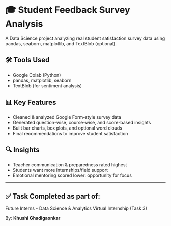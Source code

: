 # 🎓 Student Feedback Survey Analysis

A Data Science project analyzing real student satisfaction survey data using pandas, seaborn, matplotlib, and TextBlob (optional).

## 🛠 Tools Used
- Google Colab (Python)
- pandas, matplotlib, seaborn
- TextBlob (for sentiment analysis)

## 📊 Key Features
- Cleaned & analyzed Google Form-style survey data
- Generated question-wise, course-wise, and score-based insights
- Built bar charts, box plots, and optional word clouds
- Final recommendations to improve student satisfaction

## 🔍 Insights
- Teacher communication & preparedness rated highest
- Students want more internships/field support
- Emotional mentoring scored lower: opportunity for focus

---

## ✅ Task Completed as part of:
Future Interns - Data Science & Analytics Virtual Internship (Task 3)

By: **Khushi Ghadigaonkar**
